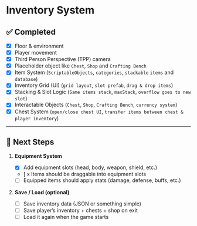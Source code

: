 # Inventory System

## ✅ Completed

- [x] Floor & environment
- [x] Player movement
- [x] Third Person Perspective (TPP) camera
- [x] Placeholder object like `Chest`, `Shop` and `Crafting Bench`
- [x] Item System (`ScriptableObjects`, `categories`, `stackable` `items` and `database`)
- [x] Inventory Grid (UI) (`grid layout`, `slot prefab`, `drag & drop items`)
- [x] Stacking & Slot Logic (`Same items stack`, `maxStack`, `overflow goes to new slot`)
- [x] Interactable Objects (`Chest`, `Shop`, `Crafting Bench`, `currency system`)
- [x] Chest System (`open/close chest UI`, `transfer items between chest & player inventory`)

---

## 🚧 Next Steps

1. **Equipment System**

   - [x] Add equipment slots (head, body, weapon, shield, etc.)
   - [ x Items should be draggable into equipment slots
   - [ ] Equipped items should apply stats (damage, defense, buffs, etc.)

2. **Save / Load (optional)**
   - [ ] Save inventory data (JSON or something simple)
   - [ ] Save player’s inventory + chests + shop on exit
   - [ ] Load it again when the game starts
